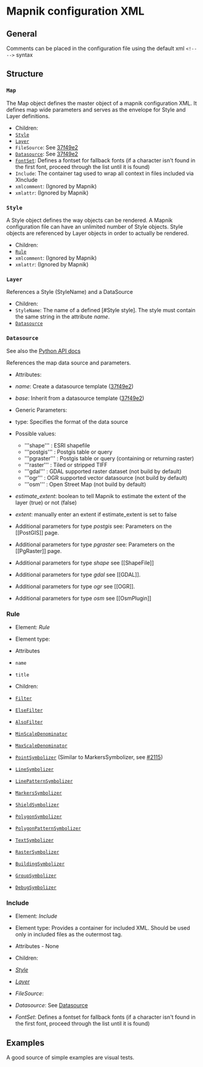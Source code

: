 # Mapnik configuration XML

## General

Comments can be placed in the configuration file using the default xml `<!-- -->` syntax

## Structure

### `Map`
The Map object defines the master object of a mapnik configuration XML. It defines map wide parameters and serves as the envelope for Style and Layer definitions.

 * Children:
  * [`Style`](#style)
  * [`Layer`](#layer)
  * `FileSource`: See [37f49e2](https://github.com/mapnik/mapnik/commit/37f49e29cce2d334fe9839)
  * [`Datasource`](#datasource): See [37f49e2](https://github.com/mapnik/mapnik/commit/37f49e29cce2d334fe9839)
  * [`FontSet`](font-set.md): Defines a fontset for fallback fonts (if a character isn't found in the first font, proceed through the list until it is found)
  * `Include`: The container tag used to wrap all context in files included via XInclude
  * `xmlcomment`: (Ignored by Mapnik)
  * `xmlattr`: (Ignored by Mapnik)

### `Style`

A Style object defines the way objects can be rendered. A Mapnik configuration file can have an unlimited number of Style objects. Style objects are referenced by Layer objects in order to actually be rendered.

 * Children:
  * [`Rule`](#rule)
  * `xmlcomment`: (Ignored by Mapnik)
  * `xmlattr`: (Ignored by Mapnik)

### `Layer`

References a Style (StyleName) and a DataSource

 * Children:
  * `StyleName`: The name of a defined [#Style style]. The style must contain the same string in the attribute *name*.
  * [`Datasource`](#datasource)

### `Datasource`
See also the [Python API docs](http://mapnik.org/docs/v2.1.0/api/python/index.html)

References the map data source and parameters.

 * Attributes:
  * *name*: Create a datasource template ([37f49e2](https://github.com/mapnik/mapnik/commit/37f49e29cce2d334fe9839))
  * *base*: Inherit from a datasource template ([37f49e2](https://github.com/mapnik/mapnik/commit/37f49e29cce2d334fe9839))
 * Generic Parameters:
  * type: Specifies the format of the data source
   * Possible values:
     * '''shape'''  :   ESRI shapefile
     * '''postgis'''    :   Postgis table or query
     * '''pgraster'''   :   Postgis table or query (containing or returning raster)
     * '''raster''' :   Tiled or stripped TIFF
     * '''gdal'''   :   GDAL supported raster dataset (not build by default)
     * '''ogr'''          :       OGR supported vector datasource (not build by default)
     * '''osm'''        :   Open Street Map (not build by default)
  * *estimate_extent*: boolean to tell Mapnik to estimate the extent of the layer (true) or not (false)
  * *extent*:       manually enter an extent if estimate_extent is set to false

 * Additional parameters for type *postgis* see: Parameters on the [[PostGIS]] page. 
 * Additional parameters for type *pgraster* see: Parameters on the [[PgRaster]] page. 
 * Additional parameters for type *shape* see [[ShapeFile]]
 * Additional parameters for type *gdal* see [[GDAL]].
 * Additional parameters for type *ogr* see [[OGR]].
 * Additional parameters for type *osm*  see [[OsmPlugin]]


### Rule
 * Element: *Rule*
 * Element type:

 * Attributes
  * `name`
  * `title`

 * Children:
  * [`Filter`](elements/filter.md)
  * [`ElseFilter`](elements/else-filter.md)
  * [`AlsoFilter`](elements/also-filter.md)
  * [`MinScaleDenominator`](elements/scale-denominator.md#minscaledenominator)
  * [`MaxScaleDenominator`](elements/scale-denominator.md#maxscaledenominator)
  * [`PointSymbolizer`](elements/symbolizers/point.md) (Similar to MarkersSymbolizer, see [#2115](https://github.com/mapnik/mapnik/issues/2115))
  * [`LineSymbolizer`](elements/symbolizers/line.md)
  * [`LinePatternSymbolizer`](elements/symbolizers/line-pattern.md)
  * [`MarkersSymbolizer`](elements/symbolizers/markers.md)
  * [`ShieldSymbolizer`](elements/symbolizers/shield.md)
  * [`PolygonSymbolizer`](elements/symbolizers/polygon.md)
  * [`PolygonPatternSymbolizer`](elements/symbolizers/polygon-pattern.md)
  * [`TextSymbolizer`](elements/symbolizers/text.md)
  * [`RasterSymbolizer`](elements/symbolizers/raster.md)
  * [`BuildingSymbolizer`](elements/symbolizers/building.md)
  * [`GroupSymbolizer`](elements/symbolizers/group.md)
  * [`DebugSymbolizer`](elements/symbolizers/debug.md)

### Include
 * Element: *Include*
 * Element type: Provides a container for included XML.  Should be used only in included files as the outermost tag.

 * Attributes - None

 * Children:
  * *[Style](#style)*
  * *[Layer](#layer)*
  * *FileSource*:
  * *Datasource*: See [Datasource](#datasource)
  * *FontSet*: Defines a fontset for fallback fonts (if a character isn't found in the first font, proceed through the list until it is found)

## Examples

A good source of simple examples are visual tests.
